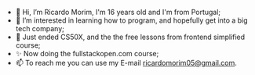 - 👋 Hi, I’m Ricardo Morim, I'm 16 years old and I'm from Portugal;
- 👀 I’m interested in learning how to program, and hopefully get into a big tech company;
- 🌱 Just ended CS50X, and the the free lessons from frontend simplified course;
- ✨ Now doing the fullstackopen.com course;
- 📫 To reach me you can use my E-mail ricardomorim05@gmail.com.


<!---
RicardoMorim/RicardoMorim is a ✨ special ✨ repository because its `README.md` (this file) appears on your GitHub profile.
You can click the Preview link to take a look at your changes.
--->
